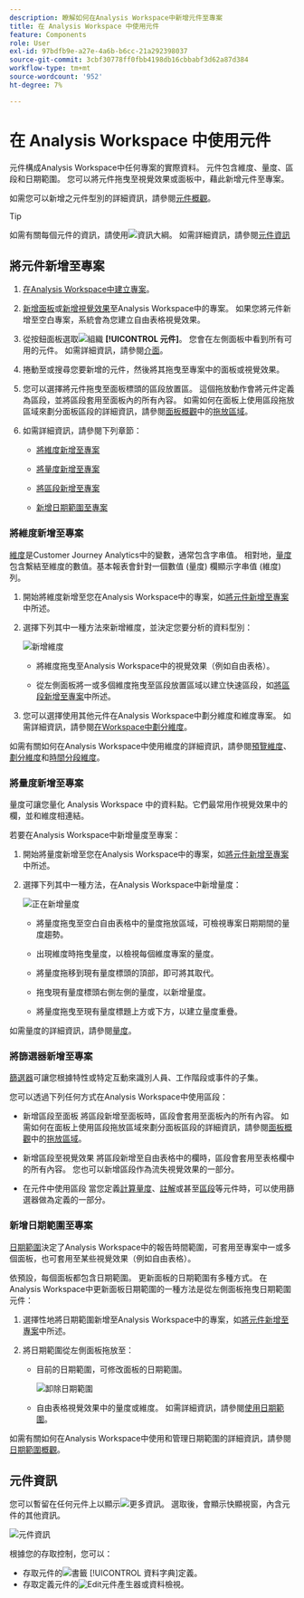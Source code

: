 ```yaml
---
description: 瞭解如何在Analysis Workspace中新增元件至專案
title: 在 Analysis Workspace 中使用元件
feature: Components
role: User
exl-id: 97bdfb9e-a27e-4a6b-b6cc-21a292398037
source-git-commit: 3cbf30778ff0fbb4198db16cbbabf3d62a87d384
workflow-type: tm+mt
source-wordcount: '952'
ht-degree: 7%

---
```


# 在 Analysis Workspace 中使用元件

元件構成Analysis Workspace中任何專案的實際資料。 元件包含維度、量度、區段和日期範圍。 您可以將元件拖曳至視覺效果或面板中，藉此新增元件至專案。

如需您可以新增之元件型別的詳細資訊，請參閱[元件概觀](/help/components/overview.md)。

>[!TIP]
>
>如需有關每個元件的資訊，請使用![資訊大綱](/help/assets/icons/InfoOutline.svg)。 如需詳細資訊，請參閱[元件資訊](#component-info)

## 將元件新增至專案

1. [在Analysis Workspace中建立專案](/help/analysis-workspace/build-workspace-project/create-projects.md)。

1. [新增面板](/help/analysis-workspace/c-panels/panels.md#create-a-panel)或[新增視覺效果](/help/analysis-workspace/visualizations/freeform-analysis-visualizations.md#add-visualizations-to-a-panel)至Analysis Workspace中的專案。 如果您將元件新增至空白專案，系統會為您建立自由表格視覺效果。

1. 從按鈕面板選取![組織](/help/assets/icons/Curate.svg) **[!UICONTROL 元件]**。 您會在左側面板中看到所有可用的元件。 如需詳細資訊，請參閱[介面](/help/analysis-workspace/home.md#interface)。

1. 捲動至或搜尋您要新增的元件，然後將其拖曳至專案中的面板或視覺效果。

1. 您可以選擇將元件拖曳至面板標頭的區段放置區。 這個拖放動作會將元件定義為區段，並將區段套用至面板內的所有內容。
如需如何在面板上使用區段拖放區域來劃分面板區段的詳細資訊，請參閱[面板概觀](/help/analysis-workspace/c-panels/panels.md)中的[拖放區域](/help/analysis-workspace/c-panels/panels.md#drop-zone)。

1. 如需詳細資訊，請參閱下列章節：

   * [將維度新增至專案](#add-dimensions-to-a-project)

   * [將量度新增至專案](#add-metrics-to-a-project)

   * [將區段新增至專案](#add-segments-to-a-project)

   * [新增日期範圍至專案](#add-date-ranges-to-a-project)

### 將維度新增至專案

[維度](/help/components/dimensions/overview.md)是Customer Journey Analytics中的變數，通常包含字串值。 相對地，[量度](/help/components/calc-metrics/calc-metr-overview.md)包含繫結至維度的數值。基本報表會針對一個數值 (量度) 欄顯示字串值 (維度) 列。

1. 開始將維度新增至您在Analysis Workspace中的專案，如[將元件新增至專案](#add-components-to-a-project)中所述。

1. 選擇下列其中一種方法來新增維度，並決定您要分析的資料型別：

   ![新增維度](/help/components/assets/add-dimension.gif)

   * 將維度拖曳至Analysis Workspace中的視覺效果（例如自由表格）。

   * 從左側面板將一或多個維度拖曳至區段放置區域以建立快速區段，如[將區段新增至專案](#add-filters-to-a-project)中所述。

1. 您可以選擇使用其他元件在Analysis Workspace中劃分維度和維度專案。 如需詳細資訊，請參閱[在Workspace中劃分維度](/help/components/dimensions/t-breakdown-fa.md)。

如需有關如何在Analysis Workspace中使用維度的詳細資訊，請參閱[預覽維度](/help/components/dimensions/view-dimensions.md)、[劃分維度](/help/components/dimensions/t-breakdown-fa.md)和[時間分段維度](/help/components/dimensions/time-parting-dimensions.md)。

### 將量度新增至專案

量度可讓您量化 Analysis Workspace 中的資料點。它們最常用作視覺效果中的欄，並和維度相連結。

若要在Analysis Workspace中新增量度至專案：

1. 開始將量度新增至您在Analysis Workspace中的專案，如[將元件新增至專案](#add-components-to-a-project)中所述。



1. 選擇下列其中一種方法，在Analysis Workspace中新增量度：

   ![正在新增量度](/help/components/assets/add-metric.gif)

   * 將量度拖曳至空白自由表格中的量度拖放區域，可檢視專案日期期間的量度趨勢。

   * 出現維度時拖曳量度，以檢視每個維度專案的量度。

   * 將量度拖移到現有量度標頭的頂部，即可將其取代。

   * 拖曳現有量度標頭右側左側的量度，以新增量度。

   * 將量度拖曳至現有量度標題上方或下方，以建立量度重疊。


如需量度的詳細資訊，請參閱[量度](/help/components/apply-create-metrics.md)。

### 將篩選器新增至專案

[篩選器](/help/components/filters/filters-overview.md)可讓您根據特性或特定互動來識別人員、工作階段或事件的子集。

您可以透過下列任何方式在Analysis Workspace中使用區段：

* 新增區段至面板
將區段新增至面板時，區段會套用至面板內的所有內容。
如需如何在面板上使用區段拖放區域來劃分面板區段的詳細資訊，請參閱[面板概觀](/help/analysis-workspace/c-panels/panels.md)中的[拖放區域](/help/analysis-workspace/c-panels/panels.md#drop-zone)。

* 新增區段至視覺效果
將區段新增至自由表格中的欄時，區段會套用至表格欄中的所有內容。 您也可以新增區段作為流失視覺效果的一部分。

* 在元件中使用區段
當您定義[計算量度](/help/components/calc-metrics/cm-workflow/metrics-with-segments.md)、[註解](/help/components/annotations/create-annotations.md#annotation-builder)或甚至[區段](/help/components/filters/filter-builder.md)等元件時，可以使用篩選器做為定義的一部分。


### 新增日期範圍至專案

[日期範圍](/help/components/date-ranges/overview.md)決定了Analysis Workspace中的報告時間範圍，可套用至專案中一或多個面板，也可套用至某些視覺效果（例如自由表格）。

依預設，每個面板都包含日期範圍。 更新面板的日期範圍有多種方式。 在Analysis Workspace中更新面板日期範圍的一種方法是從左側面板拖曳日期範圍元件：

1. 選擇性地將日期範圍新增至Analysis Workspace中的專案，如[將元件新增至專案](#add-components-to-a-project)中所述。

1. 將日期範圍從左側面板拖放至：

   * 目前的日期範圍，可修改面板的日期範圍。

     ![卸除日期範圍](assets/add-date-range.gif)

   * 自由表格視覺效果中的量度或維度。 如需詳細資訊，請參閱[使用日期範圍](/help/components/date-ranges/overview.md#use-date-ranges)。

如需有關如何在Analysis Workspace中使用和管理日期範圍的詳細資訊，請參閱[日期範圍概觀](/help/components/date-ranges/overview.md)。

## 元件資訊

您可以暫留在任何元件上以顯示![更多資訊](/help/assets/icons/InfoOutline.svg)。 選取後，會顯示快顯視窗，內含元件的其他資訊。

![元件資訊](assets/component-info.png)

根據您的存取控制，您可以：

* 存取元件的![書籤](/help/assets/icons/Bookmark.svg) [!UICONTROL 資料字典]定義。
* 存取定義元件的![Edit](/help/assets/icons/Edit.svg)元件產生器或資料檢視。
